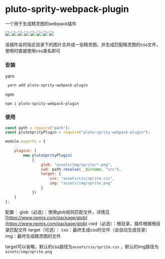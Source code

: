# pluto-sprity-webpack-plugin
一个用于生成精灵图的webpack插件

![](https://img.shields.io/badge/author-PlutoLam-f66.svg#crop=0&crop=0&crop=1&crop=1&id=OXVaV&originHeight=20&originWidth=108&originalType=binary&ratio=1&rotation=0&showTitle=false&status=done&style=none&title=)
![](https://img.shields.io/badge/version-0.0.2-f66.svg#crop=0&crop=0&crop=1&crop=1&id=Nc47V&originHeight=20&originWidth=90&originalType=binary&ratio=1&rotation=0&showTitle=false&status=done&style=none&title=)
![](https://img.shields.io/badge/web-%3E%3D%2095%25-3c9.svg#crop=0&crop=0&crop=1&crop=1&id=LyZIm&originHeight=20&originWidth=90&originalType=binary&ratio=1&rotation=0&showTitle=false&status=done&style=none&title=)
![](https://img.shields.io/badge/node-%3E%3D%208.0.0-3c9.svg#crop=0&crop=0&crop=1&crop=1&id=GoxKU&originHeight=20&originWidth=98&originalType=binary&ratio=1&rotation=0&showTitle=false&status=done&style=none&title=)
![](https://img.shields.io/badge/test-passing-f90.svg#crop=0&crop=0&crop=1&crop=1&id=b74TK&originHeight=20&originWidth=82&originalType=binary&ratio=1&rotation=0&showTitle=false&status=done&style=none&title=)
![](https://img.shields.io/badge/build-passing-f90.svg#crop=0&crop=0&crop=1&crop=1&id=iQz3r&originHeight=20&originWidth=88&originalType=binary&ratio=1&rotation=0&showTitle=false&status=done&style=none&title=)
![](https://img.shields.io/badge/coverage-90%25-09f.svg#crop=0&crop=0&crop=1&crop=1&id=h35xX&originHeight=20&originWidth=96&originalType=binary&ratio=1&rotation=0&showTitle=false&status=done&style=none&title=)
![](https://img.shields.io/badge/license-MIT-09f.svg#crop=0&crop=0&crop=1&crop=1&id=PxjBJ&originHeight=20&originWidth=78&originalType=binary&ratio=1&rotation=0&showTitle=false&status=done&style=none&title=)



该插件会将指定目录下的图片合并成一张精灵图，并生成匹配精灵图的css文件，使用时直接使用css类名即可



### 安装

yarn

```
 yarn add pluto-sprity-webpack-plugin
```



npm

```
npm i pluto-sprity-webpack-plugin
```



### 使用

```javascript
const path = require("path");
const plutoSprityPlugin = require("pluto-sprity-webpack-plugin");

module.exports = {
	...
	plugins: [
		new plutoSprityPlugin(
			{
				glob: "assets/img/sprite/*.png",
				cwd: path.resolve(__dirname, "src"),
				target: {
					css: "assets/css/sprite.css",
					img: "assets/img/sprite.png"
				}
			})
	]
};
```
配置：
glob（必选）：使用glob规则匹配文件，详情见[https://www.npmjs.com/package/glob](https://www.npmjs.com/package/glob)
cwd（必选）：根目录，插件根据根目录匹配文件
target（可选）：
css：最终生成css的文件（会自动生成目录）
img：最终生成精灵图的文件



target可以省略，默认的css路径为`assets/css/sprite.css` ，默认的img路径为`assets/img/sprite.png` 
